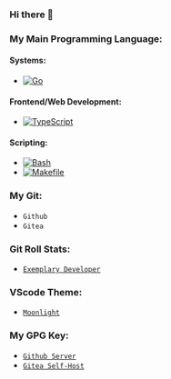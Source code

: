 ### Hi there 👋

### My Main Programming Language:

#### Systems:

- [![Go](https://img.shields.io/badge/Go-00ADD8?style=flat&logo=go&logoColor=white)](https://go.dev)

#### Frontend/Web Development:

- [![TypeScript](https://img.shields.io/badge/TypeScript-007ACC?style=flat&logo=typescript&logoColor=white)](https://www.typescriptlang.org)

#### Scripting:

- [![Bash](https://img.shields.io/badge/Bash-4EAA25?style=flat&logo=gnu-bash&logoColor=white)](https://www.gnu.org/software/bash/)
- [![Makefile](https://img.shields.io/badge/Makefile-427819?style=flat&logo=make&logoColor=white)](https://www.gnu.org/software/make/)

### My Git:

- `Github`
- `Gitea`

### Git Roll Stats:

- [`Exemplary Developer`](https://gitroll.io/profile/uYvuUyJ4BaOdX6YmKh1Anj0qRfIt1)

### VScode Theme:

- [`Moonlight`](https://marketplace.visualstudio.com/items?itemName=atomiks.moonlight)

### My GPG Key:

- [`Github Server`](https://github.com/H0llyW00dzZ.gpg)
- [`Gitea Self-Host`](https://git.b0zal.io/H0llyW00dzZ.gpg)
